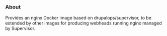 ### About

Provides an nginx Docker image based on drupalops/supervisor, to be extended
by other images for producing webheads running nginx managed by Supervisor.

